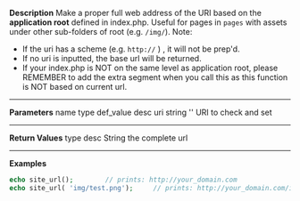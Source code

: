 **Description**
Make a proper full web address of the URI based on the **application root** defined in index.php.
Useful for pages in `pages` with assets under other sub-folders of root (e.g. `/img/`).
Note: 
- If the uri has a scheme (e.g. `http://` ) , it will not be prep'd.
- If no uri is inputted, the base url will be returned.
- If your index.php is NOT on the same level as application root, please REMEMBER to add the extra segment when you call this as this function is NOT based on current url.

--------
**Parameters**
name	type	def_value	desc
uri	string	''	URI to check and set

--------
**Return Values**
type	desc
String	the complete url

--------
**Examples**

```php
echo site_url();		// prints: http://your_domain.com
echo site_url( 'img/test.png');		// prints: http://your_domain.com/img/test.png
```